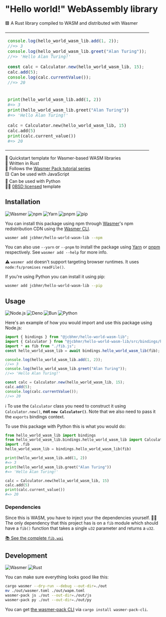 # "Hello world!" WebAssembly library

🟪 A Rust library compiled to WASM and distributed with Wasmer

<table align=center><td>

```js
console.log(hello_world_wasm_lib.add(1, 2));
//=> 3
console.log(hello_world_wasm_lib.greet("Alan Turing"));
//=> 'Hello Alan Turing!'

const calc = Calculator.new(hello_world_wasm_lib, 15);
calc.add(5);
console.log(calc.currentValue());
//=> 20
```

<tr><td>

```py
print(hello_world_wasm_lib.add(1, 2))
#=> 3
print(hello_world_wasm_lib.greet("Alan Turing"))
#=> 'Hello Alan Turing!'

calc = Calculator.new(hello_world_wasm_lib, 15)
calc.add(5)
print(calc.current_value())
#=> 20
```

</table>

🚀 Quickstart template for Wasmer-based WASM libraries \
🦀 Written in Rust \
📖 Follows the [Wasmer Pack tutorial series] \
🟨 Can be used with JavaScript \
🐍 Can be used with Python \
👩‍⚖️ [0BSD licensed] template

## Installation

![Wasmer](https://img.shields.io/static/v1?style=for-the-badge&message=Wasmer&color=4946DD&logo=Wasmer&logoColor=FFFFFF&label=)
![npm](https://img.shields.io/static/v1?style=for-the-badge&message=npm&color=CB3837&logo=npm&logoColor=FFFFFF&label=)
![Yarn](https://img.shields.io/static/v1?style=for-the-badge&message=Yarn&color=2C8EBB&logo=Yarn&logoColor=FFFFFF&label=)
![pnpm](https://img.shields.io/static/v1?style=for-the-badge&message=pnpm&color=222222&logo=pnpm&logoColor=F69220&label=)
![pip](https://img.shields.io/static/v1?style=for-the-badge&message=pip&color=3776AB&logo=Python&logoColor=FFFFFF&label=)

You can install this package using npm through [Wasmer]'s npm redistribution CDN
using the [Wasmer CLI].

```sh
wasmer add jcbhmr/hello-world-wasm-lib --npm
```

You can also use `--yarn` or `--pnpm` to install the package using [Yarn] or
[pnpm] respectively. See `wasmer add --help` for more info.

⚠️ `wasmer add` doesn't support targeting browser runtimes. It uses
`node:fs/promises` `readFile()`.

If you're using Python you can install it using pip:

```sh
wasmer add jcbhmr/hello-world-wasm-lib --pip
```

## Usage

![Node.js](https://img.shields.io/static/v1?style=for-the-badge&message=Node.js&color=339933&logo=Node.js&logoColor=FFFFFF&label=)
![Deno](https://img.shields.io/static/v1?style=for-the-badge&message=Deno&color=000000&logo=Deno&logoColor=FFFFFF&label=)
![Bun](https://img.shields.io/static/v1?style=for-the-badge&message=Bun&color=000000&logo=Bun&logoColor=FFFFFF&label=)
![Python](https://img.shields.io/static/v1?style=for-the-badge&message=Python&color=3776AB&logo=Python&logoColor=FFFFFF&label=)

Here's an example of how you would import and use this package using Node.js:

```js
import { bindings } from "@jcbhmr/hello-world-wasm-lib";
import { Calculator } from "@jcbhmr/hello-world-wasm-lib/src/bindings/hello_world_wasm_lib/hello_world_wasm_lib.js";
import * as fib from "./fib.js";
const hello_world_wasm_lib = await bindings.hello_world_wasm_lib(fib);

console.log(hello_world_wasm_lib.add(1, 2));
//=> 3
console.log(hello_world_wasm_lib.greet("Alan Turing"));
//=> 'Hello Alan Turing!'

const calc = Calculator.new(hello_world_wasm_lib, 15);
calc.add(5);
console.log(calc.currentValue());
//=> 20
```

ℹ To use the `Calculator` class you need to construct it using
`Calculator.new()`, **not `new Calculator()`**. Note that we also need to pass
it the `exports` bindings context.

To use this package with Python this is what you would do:

```py
from hello_world_wasm_lib import bindings
from hello_world_wasm_lib.bindings.hello_world_wasm_lib import Calculator
import .fib
hello_world_wasm_lib = bindings.hello_world_wasm_lib(fib)

print(hello_world_wasm_lib.add(1, 2))
#=> 3
print(hello_world_wasm_lib.greet("Alan Turing"))
#=> 'Hello Alan Turing!'

calc = Calculator.new(hello_world_wasm_lib, 15)
calc.add(5)
print(calc.current_value())
#=> 20
```

### Dependencies

Since this is WASM, you have to inject your the dependencies yourself. 🤷‍♀️ The
only dependency that this project has is on a `fib` module which should have a
`fib()` function that takes a single `u32` parameter and returns a `u32`.

[📚 See the complete `fib.wai`](https://github.com/jcbhmr/hello-world-wasm-lib/blob/main/fib.wai)

## Development

![Wasmer](https://img.shields.io/static/v1?style=for-the-badge&message=Wasmer&color=4946DD&logo=Wasmer&logoColor=FFFFFF&label=)
![Rust](https://img.shields.io/static/v1?style=for-the-badge&message=Rust&color=000000&logo=Rust&logoColor=FFFFFF&label=)

You can make sure everything looks good like this:

```sh
cargo wasmer --dry-run --debug --out-dir=./out
mv ./out/wasmer.toml ./out/wapm.toml
wasmer-pack js ./out --out-dir=./out/js
wasmer-pack py ./out --out-dir=./out/py
```

You can get [the wasmer-pack CLI] via `cargo install wasmer-pack-cli`.

<!-- prettier-ignore-start -->
[wasmer]: https://wasmer.io/
[wasmer cli]: https://github.com/wasmerio/wasmer
[yarn]: https://yarnpkg.com/
[pnpm]: https://pnpm.io/
[the wasmer-pack CLI]: https://github.com/wasmerio/wasmer-pack
[0bsd licensed]: https://github.com/jcbhmr/hello-world-wasm-lib/blob/main/LICENSE
[wasmer pack tutorial series]: https://wasmerio.github.io/wasmer-pack/user-docs/tutorial/01-hello-world.html
<!-- prettier-ignore-end -->
